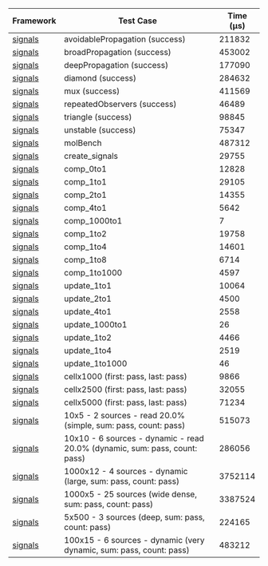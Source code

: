 | Framework | Test Case | Time (μs) |
| --- | --- | --- |
| [signals](https://github.com/rodydavis/signals.dart) | avoidablePropagation (success) | 211832 |
| [signals](https://github.com/rodydavis/signals.dart) | broadPropagation (success) | 453002 |
| [signals](https://github.com/rodydavis/signals.dart) | deepPropagation (success) | 177090 |
| [signals](https://github.com/rodydavis/signals.dart) | diamond (success) | 284632 |
| [signals](https://github.com/rodydavis/signals.dart) | mux (success) | 411569 |
| [signals](https://github.com/rodydavis/signals.dart) | repeatedObservers (success) | 46489 |
| [signals](https://github.com/rodydavis/signals.dart) | triangle (success) | 98845 |
| [signals](https://github.com/rodydavis/signals.dart) | unstable (success) | 75347 |
| [signals](https://github.com/rodydavis/signals.dart) | molBench | 487312 |
| [signals](https://github.com/rodydavis/signals.dart) | create_signals | 29755 |
| [signals](https://github.com/rodydavis/signals.dart) | comp_0to1 | 12828 |
| [signals](https://github.com/rodydavis/signals.dart) | comp_1to1 | 29105 |
| [signals](https://github.com/rodydavis/signals.dart) | comp_2to1 | 14355 |
| [signals](https://github.com/rodydavis/signals.dart) | comp_4to1 | 5642 |
| [signals](https://github.com/rodydavis/signals.dart) | comp_1000to1 | 7 |
| [signals](https://github.com/rodydavis/signals.dart) | comp_1to2 | 19758 |
| [signals](https://github.com/rodydavis/signals.dart) | comp_1to4 | 14601 |
| [signals](https://github.com/rodydavis/signals.dart) | comp_1to8 | 6714 |
| [signals](https://github.com/rodydavis/signals.dart) | comp_1to1000 | 4597 |
| [signals](https://github.com/rodydavis/signals.dart) | update_1to1 | 10064 |
| [signals](https://github.com/rodydavis/signals.dart) | update_2to1 | 4500 |
| [signals](https://github.com/rodydavis/signals.dart) | update_4to1 | 2558 |
| [signals](https://github.com/rodydavis/signals.dart) | update_1000to1 | 26 |
| [signals](https://github.com/rodydavis/signals.dart) | update_1to2 | 4466 |
| [signals](https://github.com/rodydavis/signals.dart) | update_1to4 | 2519 |
| [signals](https://github.com/rodydavis/signals.dart) | update_1to1000 | 46 |
| [signals](https://github.com/rodydavis/signals.dart) | cellx1000 (first: pass, last: pass) | 9866 |
| [signals](https://github.com/rodydavis/signals.dart) | cellx2500 (first: pass, last: pass) | 32055 |
| [signals](https://github.com/rodydavis/signals.dart) | cellx5000 (first: pass, last: pass) | 71234 |
| [signals](https://github.com/rodydavis/signals.dart) | 10x5 - 2 sources - read 20.0% (simple, sum: pass, count: pass) | 515073 |
| [signals](https://github.com/rodydavis/signals.dart) | 10x10 - 6 sources - dynamic - read 20.0% (dynamic, sum: pass, count: pass) | 286056 |
| [signals](https://github.com/rodydavis/signals.dart) | 1000x12 - 4 sources - dynamic (large, sum: pass, count: pass) | 3752114 |
| [signals](https://github.com/rodydavis/signals.dart) | 1000x5 - 25 sources (wide dense, sum: pass, count: pass) | 3387524 |
| [signals](https://github.com/rodydavis/signals.dart) | 5x500 - 3 sources (deep, sum: pass, count: pass) | 224165 |
| [signals](https://github.com/rodydavis/signals.dart) | 100x15 - 6 sources - dynamic (very dynamic, sum: pass, count: pass) | 483212 |
